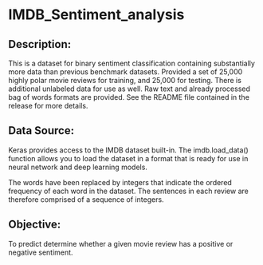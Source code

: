 # IMDB_Sentiment_analysis


## Description:
This is a dataset for binary sentiment classification containing substantially more data than previous benchmark datasets. Provided a set of 25,000 highly polar movie reviews for training, and 25,000 for testing. There is additional unlabeled data for use as well. Raw text and already processed bag of words formats are provided. See the README file contained in the release for more details.

## Data Source:

Keras provides access to the IMDB dataset built-in. The imdb.load_data() function allows you to load the dataset in a format that is ready for use in neural network and deep learning models.

The words have been replaced by integers that indicate the ordered frequency of each word in the dataset. The sentences in each review are therefore comprised of a sequence of integers.

## Objective:

To predict determine whether a given movie review has a positive or negative sentiment.
